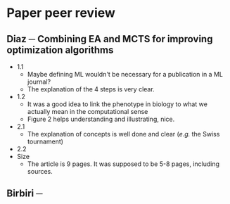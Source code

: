 # Paper peer review

## Diaz ─ Combining EA and MCTS for improving optimization algorithms

- 1.1
  - Maybe defining ML wouldn't be necessary for a publication in a ML journal?
  - The explanation of the 4 steps is very clear.
- 1.2
  - It was a good idea to link the phenotype in biology to what we actually mean in the computational sense
  - Figure 2 helps understanding and illustrating, nice.
- 2.1
  - The explanation of concepts is well done and clear (_e.g._ the Swiss tournament)
- 2.2
- Size
  - The article is 9 pages. It was supposed to be 5-8 pages, including sources.

## Birbiri ─
